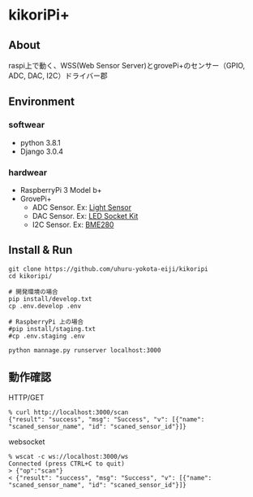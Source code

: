 # kikoriPi+

## About

raspi上で動く、WSS(Web Sensor Server)とgrovePi+のセンサー（GPIO, ADC, DAC, I2C）ドライバー郡

## Environment

### softwear
* python 3.8.1
* Django 3.0.4

### hardwear
* RaspberryPi 3 Model b+
* GrovePi+
  * ADC Sensor. Ex: [Light Sensor](http://wiki.seeedstudio.com/Grove-Light_Sensor/)
  * DAC Sensor. Ex: [LED Socket Kit](http://wiki.seeedstudio.com/Grove-LED_Socket_Kit/)
  * I2C Sensor. Ex: [BME280](http://wiki.seeedstudio.com/Grove-Barometer_Sensor-BME280/)


## Install & Run

```
git clone https://github.com/uhuru-yokota-eiji/kikoripi
cd kikoripi/

# 開発環境の場合
pip install/develop.txt
cp .env.develop .env

# RaspberryPi 上の場合
#pip install/staging.txt
#cp .env.staging .env

python mannage.py runserver localhost:3000
```

## 動作確認

HTTP/GET
```
% curl http://localhost:3000/scan
{"result": "success", "msg": "Success", "v": [{"name": "scaned_sensor_name", "id": "scaned_sensor_id"}]}
```
websocket
```
% wscat -c ws://localhost:3000/ws
Connected (press CTRL+C to quit)
> {"op":"scan"}
< {"result": "success", "msg": "Success", "v": [{"name": "scaned_sensor_name", "id": "scaned_sensor_id"}]}
```
